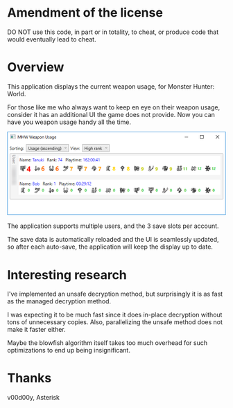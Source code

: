 # Amendment of the license

DO NOT use this code, in part or in totality, to cheat, or produce code that would eventually lead to cheat.

# Overview

This application displays the current weapon usage, for Monster Hunter: World.

For those like me who always want to keep en eye on their weapon usage, consider it has an additional UI the game does not provide. Now you can have you weapon usage handy all the time.

![Screenshot](docs/screenshot01.png)

The application supports multiple users, and the 3 save slots per account.

The save data is automatically reloaded and the UI is seamlessly updated, so after each auto-save, the application will keep the display up to date.

# Interesting research

I've implemented an unsafe decryption method, but surprisingly it is as fast as the managed decryption method.

I was expecting it to be much fast since it does in-place decryption without tons of unnecessary copies. Also, parallelizing the unsafe method does not make it faster either.

Maybe the blowfish algorithm itself takes too much overhead for such optimizations to end up being insignificant.

# Thanks

v00d00y, Asterisk
